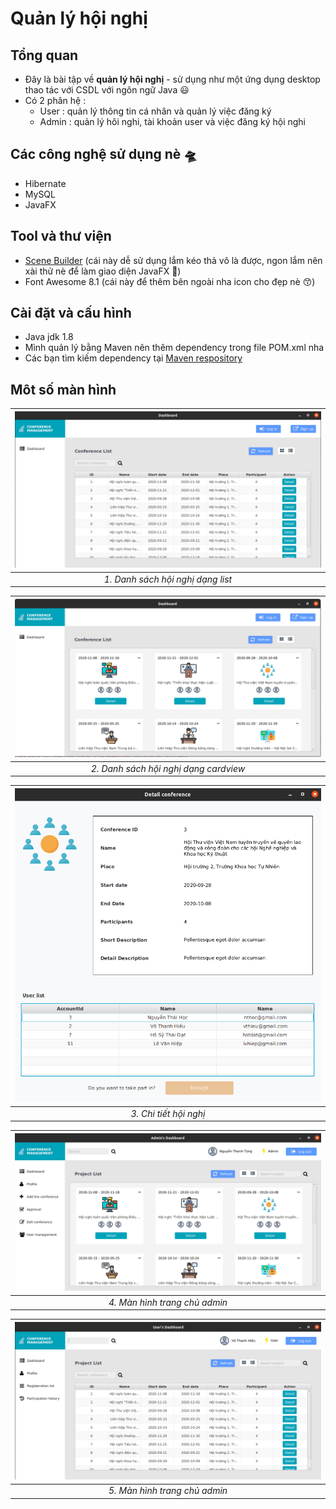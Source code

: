 <!-- @format -->

# Quản lý hội nghị

## Tổng quan

- Đây là bài tập về **quản lý hội nghị** - sử dụng như một ứng dụng desktop thao tác với CSDL với ngôn ngữ Java 😃
- Có 2 phân hệ :
  - User : quản lý thông tin cá nhân và quản lý việc đăng ký
  - Admin : quản lý hôi nghi, tài khoản user và việc đăng ký hội nghi

## Các công nghệ sử dụng nè 🛸

- Hibernate
- MySQL
- JavaFX

## Tool và thư viện
- [Scene Builder](https://gluonhq.com/products/scene-builder/) (cái này dễ sử dụng lắm kéo thả vô là được, ngon lắm nên xài thử nè để làm giao diện JavaFX 🤩)
- Font Awesome 8.1 (cái này để thêm bên ngoài nha icon cho đẹp nè 😙)

## Cài đặt và cấu hình

- Java jdk 1.8
- Mình quản lý bằng Maven nên thêm dependency trong file POM.xml nha
- Các bạn tìm kiếm dependency tại [Maven respository](https://mvnrepository.com/)

## Môt số màn hình
|  ![](readme/2020-08-21-14-18-45.png)  |
| :----------------------------: |
| _1. Danh sách hội nghị dạng list_ |


|  ![](readme/2020-08-21-14-21-02.png)  |
| :----------------------------: |
| _2. Danh sách hội nghị dạng cardview_ |


|  ![](readme/2020-08-21-14-22-36.png)  |
| :----------------------------: |
| _3. Chi tiết hội nghị_ |

|  ![](readme/2020-08-21-14-23-53.png)  |
| :----------------------------: |
| _4. Màn hình trang chủ admin_ |

|  ![](readme/2020-08-21-14-25-14.png)  |
| :----------------------------: |
| _5. Màn hình trang chủ admin_ |


